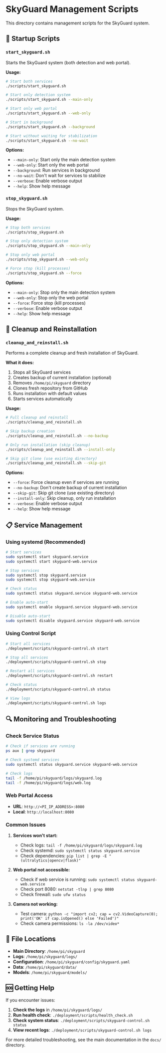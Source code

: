 # SkyGuard Management Scripts

This directory contains management scripts for the SkyGuard system.

## 🚀 Startup Scripts

### `start_skyguard.sh`
Starts the SkyGuard system (both detection and web portal).

**Usage:**
```bash
# Start both services
./scripts/start_skyguard.sh

# Start only detection system
./scripts/start_skyguard.sh --main-only

# Start only web portal
./scripts/start_skyguard.sh --web-only

# Start in background
./scripts/start_skyguard.sh --background

# Start without waiting for stabilization
./scripts/start_skyguard.sh --no-wait
```

**Options:**
- `--main-only`: Start only the main detection system
- `--web-only`: Start only the web portal
- `--background`: Run services in background
- `--no-wait`: Don't wait for services to stabilize
- `--verbose`: Enable verbose output
- `--help`: Show help message

### `stop_skyguard.sh`
Stops the SkyGuard system.

**Usage:**
```bash
# Stop both services
./scripts/stop_skyguard.sh

# Stop only detection system
./scripts/stop_skyguard.sh --main-only

# Stop only web portal
./scripts/stop_skyguard.sh --web-only

# Force stop (kill processes)
./scripts/stop_skyguard.sh --force
```

**Options:**
- `--main-only`: Stop only the main detection system
- `--web-only`: Stop only the web portal
- `--force`: Force stop (kill processes)
- `--verbose`: Enable verbose output
- `--help`: Show help message

## 🧹 Cleanup and Reinstallation

### `cleanup_and_reinstall.sh`
Performs a complete cleanup and fresh installation of SkyGuard.

**What it does:**
1. Stops all SkyGuard services
2. Creates backup of current installation (optional)
3. Removes `/home/pi/skyguard` directory
4. Clones fresh repository from GitHub
5. Runs installation with default values
6. Starts services automatically

**Usage:**
```bash
# Full cleanup and reinstall
./scripts/cleanup_and_reinstall.sh

# Skip backup creation
./scripts/cleanup_and_reinstall.sh --no-backup

# Only run installation (skip cleanup)
./scripts/cleanup_and_reinstall.sh --install-only

# Skip git clone (use existing directory)
./scripts/cleanup_and_reinstall.sh --skip-git
```

**Options:**
- `--force`: Force cleanup even if services are running
- `--no-backup`: Don't create backup of current installation
- `--skip-git`: Skip git clone (use existing directory)
- `--install-only`: Skip cleanup, only run installation
- `--verbose`: Enable verbose output
- `--help`: Show help message

## 📋 Service Management

### Using systemd (Recommended)
```bash
# Start services
sudo systemctl start skyguard.service
sudo systemctl start skyguard-web.service

# Stop services
sudo systemctl stop skyguard.service
sudo systemctl stop skyguard-web.service

# Check status
sudo systemctl status skyguard.service skyguard-web.service

# Enable auto-start
sudo systemctl enable skyguard.service skyguard-web.service

# Disable auto-start
sudo systemctl disable skyguard.service skyguard-web.service
```

### Using Control Script
```bash
# Start all services
./deployment/scripts/skyguard-control.sh start

# Stop all services
./deployment/scripts/skyguard-control.sh stop

# Restart all services
./deployment/scripts/skyguard-control.sh restart

# Check status
./deployment/scripts/skyguard-control.sh status

# View logs
./deployment/scripts/skyguard-control.sh logs
```

## 🔍 Monitoring and Troubleshooting

### Check Service Status
```bash
# Check if services are running
ps aux | grep skyguard

# Check systemd services
sudo systemctl status skyguard.service skyguard-web.service

# Check logs
tail -f /home/pi/skyguard/logs/skyguard.log
tail -f /home/pi/skyguard/logs/web.log
```

### Web Portal Access
- **URL**: `http://<PI_IP_ADDRESS>:8080`
- **Local**: `http://localhost:8080`

### Common Issues

1. **Services won't start:**
   - Check logs: `tail -f /home/pi/skyguard/logs/skyguard.log`
   - Check systemd: `sudo systemctl status skyguard.service`
   - Check dependencies: `pip list | grep -E "(ultralytics|opencv|flask)"`

2. **Web portal not accessible:**
   - Check if web service is running: `sudo systemctl status skyguard-web.service`
   - Check port 8080: `netstat -tlnp | grep 8080`
   - Check firewall: `sudo ufw status`

3. **Camera not working:**
   - Test camera: `python -c "import cv2; cap = cv2.VideoCapture(0); print('OK' if cap.isOpened() else 'Failed')"`
   - Check camera permissions: `ls -la /dev/video*`

## 📁 File Locations

- **Main Directory**: `/home/pi/skyguard`
- **Logs**: `/home/pi/skyguard/logs/`
- **Configuration**: `/home/pi/skyguard/config/skyguard.yaml`
- **Data**: `/home/pi/skyguard/data/`
- **Models**: `/home/pi/skyguard/models/`

## 🆘 Getting Help

If you encounter issues:

1. **Check the logs** in `/home/pi/skyguard/logs/`
2. **Run health check**: `./deployment/scripts/health_check.sh`
3. **Check system status**: `./deployment/scripts/skyguard-control.sh status`
4. **View recent logs**: `./deployment/scripts/skyguard-control.sh logs`

For more detailed troubleshooting, see the main documentation in the `docs/` directory.
